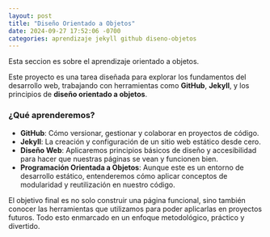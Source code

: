 ```yaml
---
layout: post
title: "Diseño Orientado a Objetos"
date: 2024-09-27 17:52:06 -0700
categories: aprendizaje jekyll github diseno-objetos
---
```


Esta seccion es sobre el aprendizaje orientado a objetos.

Este proyecto es una tarea diseñada para explorar los fundamentos del desarrollo web, trabajando con herramientas como **GitHub**, **Jekyll**, y los principios de **diseño orientado a objetos**.

### ¿Qué aprenderemos?

- **GitHub**: Cómo versionar, gestionar y colaborar en proyectos de código.
- **Jekyll**: La creación y configuración de un sitio web estático desde cero.
- **Diseño Web**: Aplicaremos principios básicos de diseño y accesibilidad para hacer que nuestras páginas se vean y funcionen bien.
- **Programación Orientada a Objetos**: Aunque este es un entorno de desarrollo estático, entenderemos cómo aplicar conceptos de modularidad y reutilización en nuestro código.

El objetivo final es no solo construir una página funcional, sino también conocer las herramientas que utilizamos para poder aplicarlas en proyectos futuros. Todo esto enmarcado en un enfoque metodológico, práctico y divertido.
